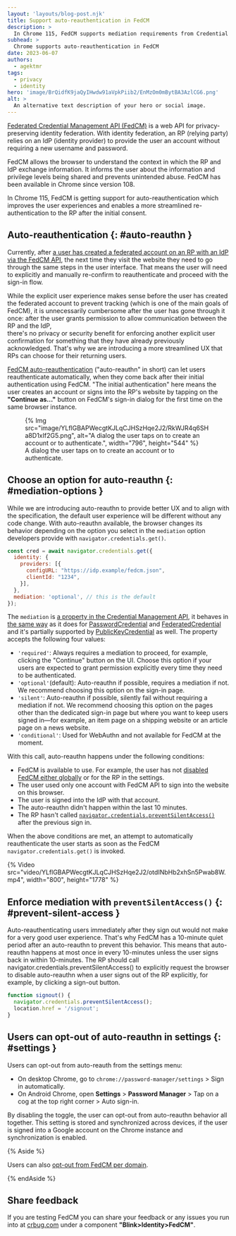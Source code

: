 ```yaml
---
layout: 'layouts/blog-post.njk'
title: Support auto-reauthentication in FedCM
description: >
  In Chrome 115, FedCM supports mediation requirements from Credential Management API which enables users to re-authenticate to the RP in a more streamlined manner after the initial consent.
subhead: >
  Chrome supports auto-reauthentication in FedCM
date: 2023-06-07
authors:
  - agektmr
tags:
  - privacy
  - identity
hero: 'image/BrQidfK9jaQyIHwdw91aVpkPiib2/EnMzOm0mBytBA3AzlCG6.png'
alt: >
  An alternative text description of your hero or social image.
---
```



[Federated Credential Management API (FedCM)](/docs/privacy-sandbox/fedcm/) is a
web API for privacy-preserving identity federation. With identity federation, an
RP (relying party) relies on an IdP (identity provider) to provide the user an
account without requiring a new username and password.

FedCM allows the browser to understand the context in which the RP and IdP 
exchange information. It informs the user about the information and privilege 
levels being shared and prevents unintended abuse. FedCM has been available in 
Chrome since version 108.

In Chrome 115, FedCM is getting support for auto-reauthentication which improves 
the user experiences and enables a more streamlined re-authentication to the RP 
after the initial consent.

## Auto-reauthentication {: #auto-reauthn }

Currently, after [a user has created a federated account on an RP with an IdP
via the FedCM API](/docs/privacy-sandbox/fedcm/#sign-in), the next time they
visit the website they need to go through the same steps in the user interface.
That means the user will need to explicitly and manually re-confirm to
reauthenticate and proceed with the sign-in flow.

While the explicit user experience makes sense before the user has created the 
federated account to prevent tracking (which is one of the main goals of FedCM), 
it is unnecessarily cumbersome after the user has gone through it once: after 
the user grants permission to allow communication between the RP and the IdP,  
there's no privacy or security benefit for enforcing another explicit user 
confirmation for something that they have already previously acknowledged. 
That's why we are introducing a more streamlined UX that RPs can choose for 
their returning users.

[FedCM 
](https://github.com/fedidcg/FedCM/issues/429)[auto-reauthentication](https://github.com/fedidcg/FedCM/issues/429) 
("auto-reauthn" in short) can let users reauthenticate automatically, when they 
come back after their initial authentication using FedCM. "The initial 
authentication" here means the user creates an account or signs into the RP's 
website by tapping on the **"Continue as..."** button on FedCM's sign-in dialog 
for the first time on the same browser instance.

<figure>
  {% Img
    src="image/YLflGBAPWecgtKJLqCJHSzHqe2J2/RkWJR4q6SHa8D1xIf2G5.png",
    alt="A dialog the user taps on to create an account or to authenticate.",
    width="796",
    height="544"
  %}
<figcaption>A dialog the user taps on to create an account or to authenticate.</figcaption>
</figure>

## Choose an option for auto-reauthn {: #mediation-options }

While we are introducing auto-reauthn to provide better UX and to align with the 
specification, the default user experience will be different without any code 
change. With auto-reauthn available, the browser changes its behavior depending 
on the option you select in the `mediation` option developers provide with 
`navigator.credentials.get()`.

```js
const cred = await navigator.credentials.get({
  identity: {
    providers: [{
      configURL: "https://idp.example/fedcm.json",
      clientId: "1234",
    }],
  },
  mediation: 'optional', // this is the default
});
```

The `mediation` is [a property in the Credential Management 
API](https://developer.mozilla.org/docs/Web/API/CredentialsContainer/get#:~:text=mediation), 
it behaves in [the same 
way](https://web.dev/security-credential-management-retrieve-credentials/) as it 
does for 
[PasswordCredential](https://developer.mozilla.org/docs/Web/API/PasswordCredential) 
and 
[FederatedCredential](https://developer.mozilla.org/docs/Web/API/FederatedCredential) 
and it's partially supported by 
[PublicKeyCredential](https://developer.mozilla.org/docs/Web/API/PublicKeyCredential) 
as well. The property accepts the following four values:

* `'required'`: Always requires a mediation to proceed, for example, clicking the 
  "Continue" button on the UI. Choose this option if your users are expected to 
  grant permission explicitly every time they need to be authenticated.
* `'optional'`(default): Auto-reauthn if possible, requires a mediation if not. We 
  recommend choosing this option on the sign-in page.
* `'silent'`: Auto-reauthn if possible, silently fail without requiring a
  mediation if not. We recommend choosing this option on the pages other than
  the dedicated sign-in page but where you want to keep users signed in—for
  example, an item page on a shipping website or an article page on a news
  website.
* `'conditional'`: Used for WebAuthn and not available for FedCM at the moment.

With this call, auto-reauthn happens under the following conditions:

* FedCM is available to use. For example, the user has not [disabled FedCM 
  either globally](#settings) or for the RP in the settings.
* The user used only one account with FedCM API to sign into the website on this 
  browser.
* The user is signed into the IdP with that account.
* The auto-reauthn didn't happen within the last 10 minutes.
* The RP hasn't called
  [`navigator.credentials.preventSilentAccess()`](#prevent-silent-access) after
  the previous sign in.

When the above conditions are met, an attempt to automatically reauthenticate
the user starts as soon as the FedCM `navigator.credentials.get()` is invoked.

{% Video
  src="video/YLflGBAPWecgtKJLqCJHSzHqe2J2/otdINbHb2xhSn5Pwab8W.mp4",
  width="800",
  height="1778"
%}

## Enforce mediation with `preventSilentAccess()` {: #prevent-silent-access }

Auto-reauthenticating users immediately after they sign out would not make for a 
very good user experience. That's why FedCM has a 10-minute quiet period after 
an auto-reauthn to prevent this behavior. This means that auto-reauthn happens 
at most once in every 10-minutes unless the user signs back in within 
10-minutes. The RP should call navigator.credentials.preventSilentAccess() to 
explicitly request the browser to disable auto-reauthn when a user signs out of 
the RP explicitly, for example, by clicking a sign-out button.

```js
function signout() {
  navigator.credentials.preventSilentAccess();
  location.href = '/signout';
}
```

## Users can opt-out of auto-reauthn in settings {: #settings }

Users can opt-out from auto-reauth from the settings menu:

* On desktop Chrome, go to `chrome://password-manager/settings` > Sign in
  automatically.
* On Android Chrome, open **Settings** > **Password Manager** > Tap on a 
  cog at the top right corner > Auto sign-in.

By disabling the toggle, the user can opt-out from auto-reauthn behavior all 
together. This setting is stored and synchronized across devices, if the user is 
signed into a Google account on the Chrome instance and synchronization is 
enabled.

{% Aside %}

Users can also [opt-out from FedCM per
domain](/docs/privacy-sandbox/fedcm/#user-settings).

{% endAside %}

## Share feedback

If you are testing FedCM you can share your feedback or any issues you run into
at [crbug.com](http://crbug.com/) under a component **"Blink>Identity>FedCM"**.
